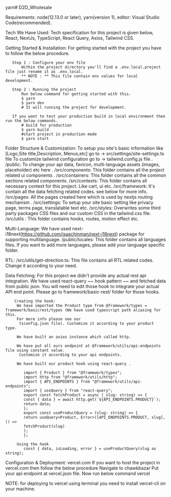 yarn# D2D_Wholesale

Requirements:
       node(12.13.0 or later),
       yarn(version 1),
       editor: Visual Studio Code(recommended).


Tech We Have Used:
       Tech specification for this project is given below,
       React,
       NextJs,
       TypeScript,
       React Query,
       Axios,
       Tailwind CSS.


Getting Started & Installation:
       For getting started with the project you have to follow the below procedure.

       Step 1 : Configure your env file
           Within the project directory you'll find a .env.local.project file just rename it as .env.local.
           ** NOTE : ** This file contain env values for local development.

       Step 2 : Running the project
           Run below command for getting started with this.
           $ yarn
           $ yarn dev 
           # It will running the project for development.
        
       If you want to test your production build in local environment then run the below commands.
           # build for production
           $ yarn build
           #start project in production mode
           $ yarn start


Folder Structure & Customization:
       To setup you site's basic information like [Logo,Site title,Description, Menus,etc] go to ->
       src/settings/site-settings.ts file
       To customize tailwind configuration go to -> tailwind.config.js file .
       /public: To change your api data, favicon, multi-language assets (images, placeholder) etc here .
       /src/components: This folder contains all the project related ui components .
       /src/containers: This folder contains all the common sections related components.
       /src/contexts: This folder contains all necessary context for this project. Like cart, ui etc.
       /src/framework: It's contain all the data fetching related codes. see below for more info.
       /src/pages: All the pages created here which is used by nextjs routing mechanism .
       /src/settings: To setup your site basic setting like privacy page, terms page, translatable text etc.
       /src/styles: Overwrites some third party packages CSS files and our custom CSS in the tailwind.css file.
       /src/utils : This folder contains hooks, routes, motion effect etc.


Multi-Language:
       We have used next-i18next(https://github.com/isaachinman/next-i18next) package for supporting multilanguage.
       /public/locales: This folder contains all languages files. If you want to add more languages, please add your language specific folder.


RTL:
       /src/utils/get-direction.ts: This file contains all RTL related codes. Change it according to your need.


Data Fetching:
       For this project we didn't provide any actual rest api integration. We have used react-query ~~ hook
       pattern ~~ and fetched data from public json. You will need to edit those hook to integrate your actual API
       end point. Please go to framework/basic-rest/ folder for those hooks.

        Creating the hook:
         We have imported the Product type from @framework/types = framework/basicrest/types (We have used typescript path aliasing for this.
         For more info please see our
          tsconfig.json file). Customize it according to your product type.

         We have built an axios instance which called http.

         We have put all ours endpoint at @framework/utils/api-endpoints file using constant value.
          Customize it according to your api endpoints.

         We have built our product hook using react-query .

            import { Product } from "@framework/types";
            import http from "@framework/utils/http";
            import { API_ENDPOINTS } from "@framework/utils/api-endpoints";
            import { useQuery } from "react-query";
            export const fetchProduct = async (_slug: string) => {
            const { data } = await http.get(`${API_ENDPOINTS.PRODUCT}`);
            return data;
            };
            export const useProductQuery = (slug: string) => {
            return useQuery<Product, Error>([API_ENDPOINTS.PRODUCT, slug], () =>
            fetchProduct(slug)
            );
            };

         Using the hook
            const { data, isLoading, error } = useProductQuery(slug as string);

        
Configuration & Deployment:
    vercel.com
        If you want to host the project in vercel.com then follow the below procedure
        Navigate to chawkbazar
        Put your api endpoint at vercel.json file.
        Now run below command
            vercel
            
            
NOTE: for deploying to vercel using terminal you need to install vercel-cli on your
machine.
